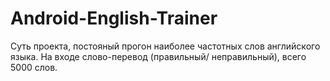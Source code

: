 # Android-English-Trainer

Суть проекта, постояный прогон наиболее частотных слов английского языка. На входе слово-перевод (правильный/ неправильный), всего 5000 слов.
